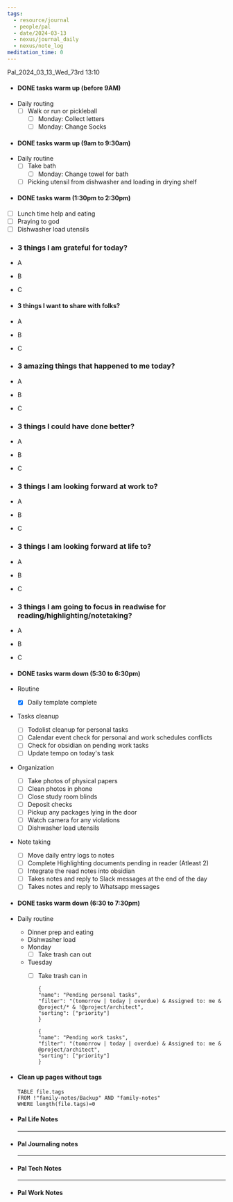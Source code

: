 ```yaml
---
tags:
  - resource/journal
  - people/pal
  - date/2024-03-13
  - nexus/journal_daily
  - nexus/note_log
meditation_time: 0
---
```


Pal_2024_03_13_Wed_73rd
13:10

- #### DONE tasks warm up (before 9AM)
- Daily routing
	- [ ] Walk or run or pickleball
		- [ ] Monday: Collect letters
		- [ ] Monday: Change Socks
- #### DONE tasks warm up (9am to 9:30am)
- Daily routine
	- [ ] Take bath
		- [ ] Monday: Change towel for bath
	- [ ] Picking utensil from dishwasher and loading in drying shelf
- #### DONE tasks warm (1:30pm to 2:30pm)
- [ ] Lunch time help and eating
- [ ] Praying to god
- [ ] Dishwasher load utensils
- ### 3 things I am grateful for today?
- A
- B
- C
- #### 3 things I want to share with folks?
- A
- B
- C
- ### 3 amazing things that happened to me today?
- A
- B
- C
- ### 3 things I could have done better?
- A
- B
- C
- ### 3 things I am looking forward at work to?
- A
- B
- C
- ### 3 things I am looking forward at life to?
- A
- B
- C
- ### 3 things I am going to focus in readwise for reading/highlighting/notetaking?
- A
- B
- C
- #### DONE tasks warm down (5:30 to 6:30pm)
- Routine
	- [x] Daily template complete
- Tasks cleanup
	- [ ] Todolist cleanup for personal tasks
	- [ ] Calendar event check for personal and work schedules conflicts
	- [ ] Check for obsidian on pending work tasks
	- [ ] Update tempo on today's task
- Organization
	- [ ] Take photos of physical papers
	- [ ] Clean photos in phone
	- [ ] Close study room blinds
	- [ ] Deposit checks
	- [ ] Pickup any packages lying in the door
	- [ ] Watch camera for any violations
	- [ ] Dishwasher load utensils
- Note taking
	- [ ] Move daily entry logs to notes
	- [ ] Complete Highlighting documents pending in reader (Atleast 2)
	- [ ] Integrate the read notes into obsidian
	- [ ] Takes notes and reply to Slack messages at the end of the day
	- [ ] Takes notes and reply to Whatsapp messages
- #### DONE tasks warm down (6:30 to 7:30pm)
- Daily routine
	- Dinner prep and eating
	- Dishwasher load
	- Monday
		- [ ] Take trash can out
	- Tuesday
		- [ ] Take trash can in 
		  
		  ```todoist
		  {
		  "name": "Pending personal tasks",
		  "filter": "(tomorrow | today | overdue) & Assigned to: me & @project/* & !@project/architect",
		  "sorting": ["priority"]
		  }
		  ```
		  
		  ```todoist
		  {
		  "name": "Pending work tasks",
		  "filter": "(tomorrow | today | overdue) & Assigned to: me &  @project/architect",
		  "sorting": ["priority"]
		  }
		  ```
- #### Clean up pages without tags
  ```dataview
  TABLE file.tags
  FROM !"family-notes/Backup" AND "family-notes"
  WHERE length(file.tags)=0
  ```
- #### Pal Life Notes
  
  
  -----------
- #### Pal Journaling notes 
  
  
  
  ------
- #### Pal Tech Notes
  
  
  
  
  
  ------
- #### Pal Work Notes